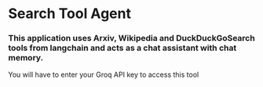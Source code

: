 # Search Tool Agent

### This application uses Arxiv, Wikipedia and DuckDuckGoSearch tools from langchain and acts as a chat assistant with chat memory. 

You will have to enter your Groq API key to access this tool
